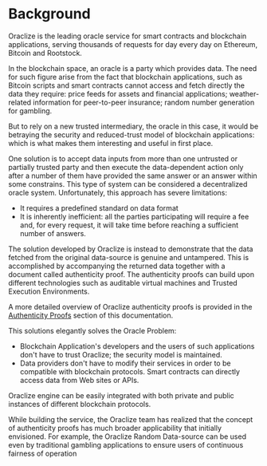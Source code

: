 # Background

Oraclize is the leading oracle service for smart contracts and blockchain applications, serving thousands of requests for day every day on Ethereum, Bitcoin and Rootstock.

In the blockchain space, an oracle is a party which provides data. The need for such figure arise from the fact that blockchain applications, such as Bitcoin scripts and smart contracts cannot access and fetch directly the data they require: price feeds for assets and financial applications; weather-related information for peer-to-peer insurance; random number generation for gambling.

But to rely on a new trusted intermediary, the oracle in this case, it would be betraying the security and reduced-trust model of blockchain applications: which is what makes them interesting and useful in first place.

One solution is to accept data inputs from more than one untrusted or partially trusted party and then execute the data-dependent action only after a number of them have provided the same answer or an answer within some constrains. This type of system can be considered a decentralized oracle system. Unfortunately, this approach has severe limitations:

* It requires a predefined standard on data format
* It is inherently inefficient: all the parties participating will require a fee and, for every request, it will take time before reaching a sufficient number of answers.

The solution developed by Oraclize is instead to demonstrate that the data fetched from the original data-source is genuine and untampered. This is accomplished by accompanying the returned data together with a document called authenticity proof. The authenticity proofs can build upon different technologies such as auditable virtual machines and Trusted Execution Environments.

A more detailed overview of Oraclize authenticity proofs is provided in the [Authenticity Proofs](#ethereum-quick-start-authenticity-proofs) section of this documentation.

This solutions elegantly solves the Oracle Problem:

* Blockchain Application's developers and the users of such applications don't have to trust Oraclize; the security model is maintained.
* Data providers don't have to modify their services in order to be compatible with blockchain protocols. Smart contracts can directly access data from Web sites or APIs.

Oraclize engine can be easily integrated with both private and public instances of different blockchain protocols.

While building the service, the Oraclize team has realized that the concept of authenticity proofs has much broader applicability that initially envisioned. For example, the Oraclize Random Data-source can be used even by traditional gambling applications to ensure users of continuous fairness of operation
